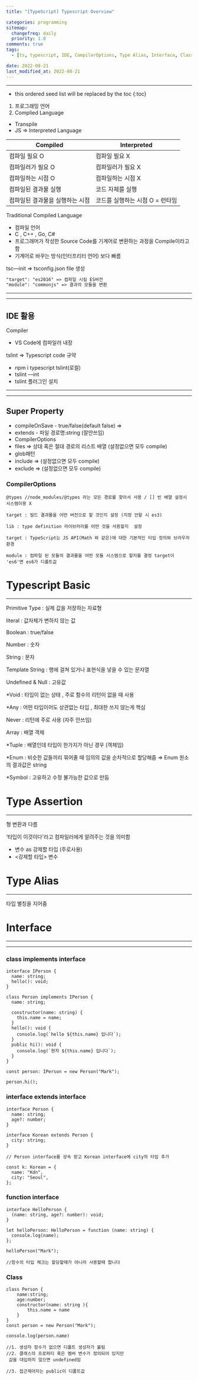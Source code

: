 ```yaml
---
title: "[TypeScript] Typescript Overview"

categories: programming
sitemap:
  changefreq: daily
  priority: 1.0
comments: true
tags:
  - [ts, typescript, IDE, CompilerOptions, Type Alias, Interface, Class]

date: 2022-08-21
last_modified_at: 2022-08-21
---
```


---

<!-- prettier-ignore -->
* this ordered seed list will be replaced by the toc 
{:toc}

1. 프로그래밍 언어
2. Complied Language

- Transpile
- JS ⇒ Interpreted Language

| Compiled                        | Interpreted                     |
| ------------------------------- | ------------------------------- |
| 컴파일 필요 O                   | 컴파일 필요 X                   |
| 컴파일러가 필요 O               | 컴파일러가 필요 X               |
| 컴파일하는 시점 O               | 컴파일하는 시점 X               |
| 컴파일된 결과물 실행            | 코드 자체를 실행                |
| 컴파일된 결과물을 실행하는 시점 | 코드를 실행하는 시점 O = 런타임 |

Traditional Compiled Language

- 컴파일 언어
- C , C++ , Go, C#
- 프로그래머가 작성한 Source Code를 기계어로 변환하는 과정을 Compile이라고함
- 기계어로 바꾸는 방식(인터프리터 언어) 보다 빠름

tsc—init ⇒ tsconfig.json file 생성

```markdown
"target": "es2016" => 컴파일 시킬 ES버전
"module": "commonjs" => 결과의 모듈을 변환
```

---

---

## IDE 활용

Compiler

- VS Code에 컴파일러 내장

tslint ⇒ Typescript code 규약

- npm i typescript tslint(로컬)
- tslint —int
- tslint 플러그인 설치

---

---

## Super Property

- compileOnSave - true/false(default false) ⇒
- extends - 파일 경로명:string (잘안쓰임)
- CompilerOptions
- files ⇒ 상대 혹은 절대 경로의 리스트 배열 (설정없으면 모두 compile)
- glob패턴
- include ⇒ (설정없으면 모두 compile)
- exclude ⇒ (설정없으면 모두 compile)

### CompilerOptions

```tsx
@types //node_modules/@types 라는 모든 경로를 찾아서 사용 / [] 빈 배열 설정시 시스템이용 X

target : 빌드 결과물을 어떤 버전으로 할 것인지 설정 (지정 안할 시 es3)

lib : type definition 라이브러리를 어떤 것을 사용할지  설정

target : TypeScript는 JS API(Math 와 같은)에 대한 기본적인 타입 정의와 브라우저 환경

module : 컴파일 된 모듈의 결과물을 어떤 모듈 시스템으로 할지를 결정 target이 'es6'면 es6가 디폴트값

```

# Typescript Basic

---

Primitive Type : 실제 값을 저장하는 자료형

literal : 값자체가 변하지 않는 값

Boolean : true/false

Number : 숫자

String : 문자

Template String : 행에 걸쳐 있거나 표현식을 넣을 수 있는 문자열

Undefined & Null : 고유값

\*Void : 타입이 없는 상태 , 주로 함수의 리턴이 없을 때 사용

\*Any : 어떤 타입이어도 상관없는 타입 , 최대한 쓰지 않는게 핵심

Never : 리턴에 주로 사용 (자주 안쓰임)

Array : 배열 객체

\*Tuple : 배열인데 타입이 한가지가 아닌 경우 (객체임)

\*Enum : 비슷한 값들끼리 묶어줄 때 임의의 값을 순차적으로 할당해줌 ⇒ Enum 원소의 결과값은 string

\*Symbol : 고유하고 수정 불가능한 값으로 만듬

# Type Assertion

---

형 변환과 다름

‘타입이 이것이다'라고 컴파일러에게 알려주는 것을 의미함

- 변수 as 강제할 타입 (주로사용)
- <강제할 타입> 변수

# Type Alias

---

타입 별칭을 지어줌

# Interface

---

---

### class implements interface

```tsx
interface IPerson {
  name: string;
  hello(): void;
}

class Person implements IPerson {
  name: string;

  constructor(name: string) {
    this.name = name;
  }
  hello(): void {
    console.log(`hello ${this.name} 입니다`);
  }
  public hi(): void {
    console.log(`현지 ${this.name} 입니다`);
  }
}

const person: IPerson = new Person("Mark");

person.hi();
```

### interface extends interface

```tsx
interface Person {
  name: string;
  age?: number;
}

interface Korean extends Person {
  city: string;
}

// Person interface를 상속 받고 Korean interface에 city의 타입 추가

const k: Korean = {
  name: "Kdn",
  city: "Seoul",
};
```

### function interface

```tsx
interface HelloPerson {
  (name: string, age?: number): void;
}

let helloPerson: HelloPerson = function (name: string) {
  console.log(name);
};

helloPerson("Mark");

//함수의 타입 체크는 할당할때가 아니라 사용할때 합니다
```

### Class

```tsx
class Person {
	name:string;
	age:number;
	constructor(name: string ){
		this.name = name
	}
}
const person = new Person("Mark");

console.log(person.name)

//1. 생성자 함수가 없으면 디폴트 생성자가 불림
//2. 클래스의 프로퍼티 혹은 멤버 변수가 정의되어 있지만
 값을 대입하지 않으면 undefined임

//3. 접근제어자는 public이 디폴트값
```
